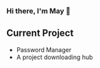 ### Hi there, I'm May 👋

<!--
**RyanD524/RyanD524** is a ✨ _special_ ✨ repository because its `README.md` (this file) appears on your GitHub profile.-->

## Current Project
 - Password Manager
 - A project downloading hub
